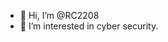 - 👋 Hi, I’m @RC2208
- 👀 I’m interested in cyber security.


<!---
RC2208/RC2208 is a ✨ special ✨ repository because its `README.md` (this file) appears on your GitHub profile.
You can click the Preview link to take a look at your changes.
--->
